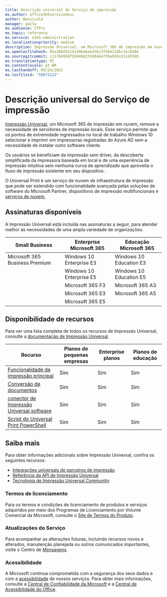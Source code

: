 ```yaml
---
title: Descrição universal do Serviço de impressão
ms.author: office365servicedesc
author: Benzicald
manager: gailw
ms.audience: ITPro
ms.topic: reference
ms.service: o365-administration
ms.localizationpriority: medium
description: Impressão Universal, um Microsoft 365 de impressão em nuvem, remove a necessidade de servidores de impressão locais.
ms.openlocfilehash: 85a388f811d149be6ae436c3f94421dbc1ec9284
ms.sourcegitcommit: c117bb958f5b94682fd384b4770a920c6114559b
ms.translationtype: MT
ms.contentlocale: pt-BR
ms.lasthandoff: 09/24/2021
ms.locfileid: "59673122"
---
```

# <a name="universal-print-service-description"></a>Descrição universal do Serviço de impressão

[Impressão Universal](https://www.microsoft.com/microsoft-365/windows/universal-print), um Microsoft 365 de impressão em nuvem, remove a necessidade de servidores de impressão locais. Esse serviço permite que os pontos de extremidade ingressados no local de trabalho Windows 10 selecionar e imprimir em impressoras registradas do Azure AD sem a necessidade de instalar outro software cliente.

Os usuários se beneficiam da impressão sem driver, da descoberta simplificada da impressora baseada em local e de uma experiência de impressão intuitiva sem nenhuma curva de aprendizado que aproveita o fluxo de impressão existente em seu dispositivo.

O Universal Print é um serviço de nuvem de infraestrutura de impressão que pode ser estendido com funcionalidade avançada pelas soluções de software do Microsoft Partner, dispositivos de impressão multifuncionais e [serviços de nuvem.](/universal-print/fundamentals/universal-print-partner-integrations)

## <a name="available-subscriptions"></a>Assinaturas disponíveis

A Impressão Universal está incluída nas assinaturas a seguir, para atender melhor às necessidades de uma ampla variedade de organizações.

| Small Business                 | Enterprise Microsoft 365     | Educação Microsoft 365 |
|--------------------------------|------------------------------|-------------------------|
| Microsoft 365 Business Premium | Windows 10 Enterprise E3     | Windows 10 Education E3 |
|                                | Windows 10 Enterprise E5     | Windows 10 Education E5 |
|                                | Microsoft 365 F3             | Microsoft 365 A3        |
|                                | Microsoft 365 E3             | Microsoft 365 A5        |
|                                | Microsoft 365 E5             |                         |

## <a name="feature-availability"></a>Disponibilidade de recursos

Para ver uma lista completa de todos os recursos de Impressão Universal, consulte a [documentação de Impressão Universal](/universal-print/).

| Recurso                                  | Planos de pequenas empresas | Enterprise planos | Planos de educação |
|------------------------------------------|----------------------|------------------|-----------------|
| [Funcionalidade de impressão principal](/universal-print/)             | Sim                  | Sim              | Sim             |
| [Conversão de documentos](/universal-print/fundamentals/universal-print-document-conversion)                  | Sim                  | Sim              | Sim             |
| [conector de Impressão Universal software](/universal-print/fundamentals/universal-print-connector-overview)   | Sim                  | Sim              | Sim             |
| [Script do Universal Print PowerShell](/universal-print/fundamentals/universal-print-powershell) | Sim                  | Sim              | Sim             |

## <a name="learn-more"></a>Saiba mais

Para obter informações adicionais sobre Impressão Universal, confira os seguintes recursos:

- [Integrações universais de parceiros de impressão](/universal-print/fundamentals/universal-print-partner-integrations)
- [Referência da API de Impressão Universal](/graph/universal-print-concept-overview)
- [Tecnologia de Impressão Universal Community](https://techcommunity.microsoft.com/t5/universal-print/ct-p/UniversalPrint)

### <a name="licensing-terms"></a>Termos de licenciamento

Para os termos e condições de licenciamento de produtos e serviços adquiridos por meio dos Programas de Licenciamento por Volume Comercial da Microsoft, consulte o [Site de Termos do Produto](https://www.microsoft.com/licensing/terms/). 

### <a name="service-updates"></a>Atualizações do Serviço

Para acompanhar as alterações futuras, incluindo recursos novos e alterados, manutenção planejada ou outros comunicados importantes, visite o Centro de [Mensagens](/microsoft-365/admin/manage/message-center).

### <a name="accessibility"></a>Acessibilidade

A Microsoft continua comprometida com a segurança dos seus dados e com a [acessibilidade](https://www.microsoft.com/trust-center/compliance/accessibility) de nossos serviços. Para obter mais informações, consulte a [Central de Confiabilidade da Microsoft](https://www.microsoft.com/trust-center) e a [Central de Acessibilidade do Office](https://support.microsoft.com/topic/office-accessibility-center-resources-for-people-with-disabilities-ecab0fcf-d143-4fe8-a2ff-6cd596bddc6d).